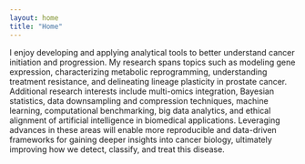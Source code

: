 ```yaml
---
layout: home
title: "Home"
---
```


I enjoy developing and applying analytical tools to better understand cancer initiation and progression. My research spans topics such as modeling gene expression, characterizing metabolic reprogramming, understanding treatment resistance, and delineating lineage plasticity in prostate cancer. Additional research interests include multi-omics integration, Bayesian statistics, data downsampling and compression techniques, machine learning, computational benchmarking, big data analytics, and ethical alignment of artificial intelligence in biomedical applications. Leveraging advances in these areas will enable more reproducible and data-driven frameworks for gaining deeper insights into cancer biology, ultimately improving how we detect, classify, and treat this disease.
